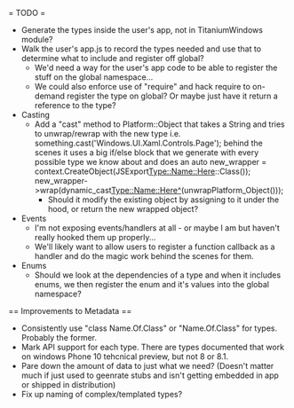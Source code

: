 = TODO =
- Generate the types inside the user's app, not in TitaniumWindows module?
- Walk the user's app.js to record the types needed and use that to determine what to include and register off global?
	- We'd need a way for the user's app code to be able to register the stuff on the global namespace...
	- We could also enforce use of "require" and hack require to on-demand register the type on global? Or maybe just have it return a reference to the type?
- Casting
	- Add a "cast" method to Platform::Object that takes a String and tries to unwrap/rewrap with the new type
		i.e. something.cast('Windows.UI.Xaml.Controls.Page');
		behind the scenes it uses a big if/else block that we generate with every possible type we know about and does an auto new_wrapper = context.CreateObject(JSExport<Type::Name::Here>::Class());
		new_wrapper->wrap(dynamic_cast<Type::Name::Here^>(unwrapPlatform_Object()));
		- Should it modify the existing object by assigning to it under the hood, or return the new wrapped object?
- Events
	- I'm not exposing events/handlers at all - or maybe I am but haven't really hooked them up properly...
	- We'll likely want to allow users to register a function callback as a handler and do the magic work behind the scenes for them.
- Enums
	- Should we look at the dependencies of a type and when it includes enums, we then register the enum and it's values into the global namespace?

== Improvements to Metadata ==
- Consistently use "class Name.Of.Class" or "Name.Of.Class" for types. Probably the former.
- Mark API support for each type. There are types documented that work on windows Phone 10 tehcnical preview, but not 8 or 8.1.
- Pare down the amount of data to just what we need? (Doesn't matter much if just used to geenrate stubs and isn't getting embedded in app or shipped in distribution)
- Fix up naming of complex/templated types?